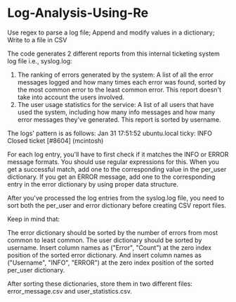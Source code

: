 # Log-Analysis-Using-Re
Use regex to parse a log file; Append and modify values in a dictionary; Write to a file in CSV


The code generates 2 different reports from this internal ticketing system log file i.e., syslog.log:

1) The ranking of errors generated by the system: A list of all the error messages logged and how many times each error was found, sorted by the most common error to the least common error. This report doesn't take into account the users involved.
2) The user usage statistics for the service: A list of all users that have used the system, including how many info messages and how many error messages they've generated. This report is sorted by username.

The logs' pattern is as follows:  Jan 31 17:51:52 ubuntu.local ticky: INFO Closed ticket [#8604] (mcintosh)



For each log entry, you'll have to first check if it matches the INFO or ERROR message formats. You should use regular expressions for this. When you get a successful match, add one to the corresponding value in the per_user dictionary. If you get an ERROR message, add one to the corresponding entry in the error dictionary by using proper data structure.

After you've processed the log entries from the syslog.log file, you need to sort both the per_user and error dictionary before creating CSV report files.

Keep in mind that:

The error dictionary should be sorted by the number of errors from most common to least common.
The user dictionary should be sorted by username.
Insert column names as ("Error", "Count") at the zero index position of the sorted error dictionary. And insert column names as ("Username", "INFO", "ERROR") at the zero index position of the sorted per_user dictionary.

After sorting these dictionaries, store them in two different files: error_message.csv and user_statistics.csv.
